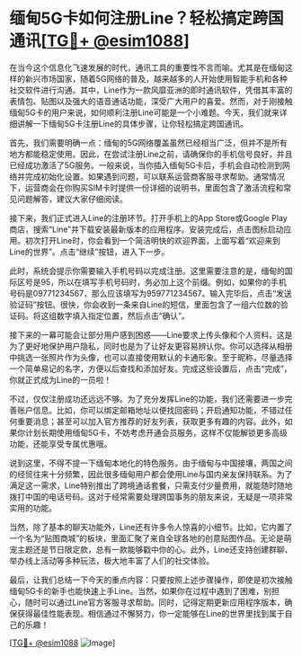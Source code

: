 # 缅甸5G卡如何注册Line？轻松搞定跨国通讯[[TG💪+ @esim1088](https://t.me/s/esim1088)]

在当今这个信息化飞速发展的时代，通讯工具的重要性不言而喻。尤其是在缅甸这样的新兴市场国家，随着5G网络的普及，越来越多的人开始使用智能手机和各种社交软件进行沟通。其中，Line作为一款风靡亚洲的即时通讯软件，凭借其丰富的表情包、贴图以及强大的语音通话功能，深受广大用户的喜爱。然而，对于刚接触缅甸5G卡的用户来说，如何顺利注册Line可能是一个小难题。今天，我们就来详细讲解一下缅甸5G卡注册Line的具体步骤，让你轻松搞定跨国通讯。

首先，我们需要明确一点：缅甸的5G网络覆盖虽然已经相当广泛，但并不是所有地方都能稳定使用。因此，在尝试注册Line之前，请确保你的手机信号良好，并且已经成功激活了5G服务。一般来说，当你插入缅甸5G卡后，手机会自动检测到网络并完成初始化设置。如果遇到问题，可以联系运营商客服寻求帮助。通常情况下，运营商会在你购买SIM卡时提供一份详细的说明书，里面包含了激活流程和常见问题解答，建议大家仔细阅读。

接下来，我们正式进入Line的注册环节。打开手机上的App Store或Google Play商店，搜索“Line”并下载安装最新版本的应用程序。安装完成后，点击图标启动应用。初次打开Line时，你会看到一个简洁明快的欢迎界面，上面写着“欢迎来到Line的世界”。点击“继续”按钮，进入下一步。

此时，系统会提示你需要输入手机号码以完成注册。这里需要注意的是，缅甸的国际区号是95，所以在填写手机号码时，务必加上这个前缀。例如，如果你的手机号码是09771234567，那么应该填写为959771234567。输入完毕后，点击“发送验证码”按钮。很快，你会收到一条来自Line的短信，里面包含了一组六位数的验证码。将这组数字填入指定位置，然后点击“确认”。

接下来的一幕可能会让部分用户感到困惑——Line要求上传头像和个人资料。这是为了更好地保护用户隐私，同时也是为了让好友更容易辨认你。你可以选择从相册中挑选一张照片作为头像，也可以直接使用默认的卡通形象。至于昵称，尽量选择一个简单易记的名字，方便以后查找和添加好友。完成这些设置后，点击“完成”，你就正式成为Line的一员啦！

不过，仅仅注册成功还远远不够。为了充分发挥Line的功能，我们还需要进一步完善账户信息。比如，你可以绑定邮箱地址以便找回密码；开启通知功能，不错过任何重要消息；甚至可以加入官方推荐的好友列表，获取更多有趣的内容。此外，如果你计划长期使用缅甸5G卡，不妨考虑开通会员服务，这样不仅能解锁更多高级功能，还能享受专属优惠哦。

说到这里，不得不提一下缅甸本地化的特色服务。由于缅甸与中国接壤，两国之间的经贸往来十分频繁，因此很多缅甸用户都会使用Line与国内亲友保持联系。为了满足这一需求，Line特别推出了跨境通话套餐，只需支付少量费用，就能随时随地拨打中国的电话号码。这对于经常需要处理跨国事务的朋友来说，无疑是一项非常实用的功能。

当然，除了基本的聊天功能外，Line还有许多令人惊喜的小细节。比如，它内置了一个名为“贴图商城”的板块，里面汇聚了来自全球各地的创意贴图作品。无论是萌宠主题还是节日限定款，总有一款能够戳中你的心。此外，Line还支持创建群聊、举办线上活动等多种玩法，极大地丰富了人们的社交体验。

最后，让我们总结一下今天的重点内容：只要按照上述步骤操作，即使是初次接触缅甸5G卡的新手也能快速上手Line。当然，如果你在过程中遇到了困难，别担心，随时可以通过Line官方客服寻求帮助。同时，记得定期更新应用程序版本，确保获得最佳性能表现。相信通过不懈努力，你一定能够在Line的世界里找到属于自己的乐趣！

[[TG💪+ @esim1088](https://t.me/s/esim1088) ![Image](https://i.postimg.cc/4NQfJmqS/Snipaste-2025-05-13-00-14-12.png)]